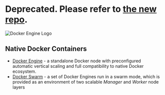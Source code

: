 # Deprecated. Please refer to [the new repo](https://github.com/jelastic-jps/docker).

![Docker Engine Logo](images/docker-engine-logo.png) 

## Native Docker Containers

* [Docker Engine](https://github.com/jelastic-jps/docker-native/tree/master/docker-engine) - a standalone Docker node with preconfigured automatic vertical scaling and full compatibility to native Docker ecosystem.
* [Docker Swarm](https://github.com/jelastic-jps/docker-native/tree/master/docker-swarm) - a set of Docker Engines run in a swarm mode, which is provided as an environment of two scalable _Manager_ and _Worker_ node layers
